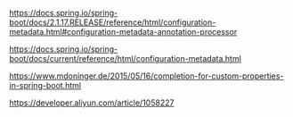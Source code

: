 https://docs.spring.io/spring-boot/docs/2.1.17.RELEASE/reference/html/configuration-metadata.html#configuration-metadata-annotation-processor

https://docs.spring.io/spring-boot/docs/current/reference/html/configuration-metadata.html

https://www.mdoninger.de/2015/05/16/completion-for-custom-properties-in-spring-boot.html

https://developer.aliyun.com/article/1058227
